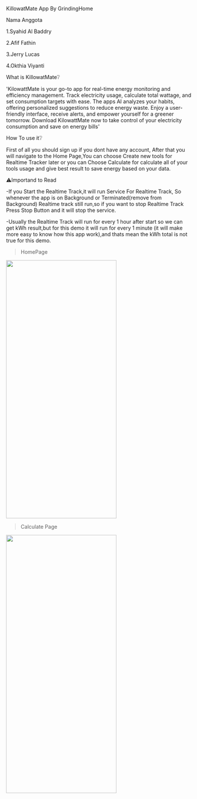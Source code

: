 KillowatMate App By GrindingHome

Nama Anggota

1.Syahid Al Baddry

2.Afif Fathin

3.Jerry Lucas

4.Okthia Viyanti

What is KillowatMate❔

'KilowattMate is your go-to app for real-time energy monitoring and efficiency management. Track electricity usage, calculate total wattage, and set consumption targets with ease. The apps AI analyzes your habits, offering personalized suggestions to reduce energy waste. Enjoy a user-friendly interface, receive alerts, and empower yourself for a greener tomorrow. Download KilowattMate now to take control of your electricity consumption and save on energy bills'

How To use it❔

First of all you should sign up if you dont have any account, After that you will navigate to the Home Page,You can choose Create new tools for Realtime Tracker later or you can Choose Calculate for calculate all of your tools usage and give best result to save energy based on your data.

⚠️Importand to Read

-If you Start the Realtime Track,it will run Service For Realtime Track, So whenever the app is on Background or Terminated(remove from Background) Realtime track still run,so if you want to stop Realtime Track Press Stop Button and it will stop the service.

-Usually the Realtime Track will run for every 1 hour after start so we can get kWh result,but for this demo it will run for every 1 minute (it will make more easy to know how this app work),and thats mean the kWh total is not true for this demo.

>HomePage

<img src="https://github.com/Denuvo33/KillowatMate/assets/106959180/bc24546c-3bc0-44fb-9d21-7b55974375e6" width="300" height="700">




>Calculate Page

<img src="https://github.com/Denuvo33/KillowatMate/assets/106959180/8e3ad884-a214-4cdf-92c7-3dccdf84f0b3" width="300" height="700">
